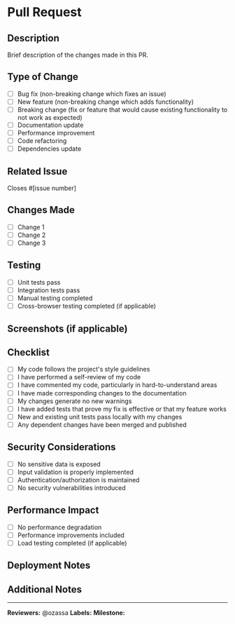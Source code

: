 # Pull Request

## Description
Brief description of the changes made in this PR.

## Type of Change
- [ ] Bug fix (non-breaking change which fixes an issue)
- [ ] New feature (non-breaking change which adds functionality)
- [ ] Breaking change (fix or feature that would cause existing functionality to not work as expected)
- [ ] Documentation update
- [ ] Performance improvement
- [ ] Code refactoring
- [ ] Dependencies update

## Related Issue
Closes #[issue number]

## Changes Made
- [ ] Change 1
- [ ] Change 2
- [ ] Change 3

## Testing
- [ ] Unit tests pass
- [ ] Integration tests pass
- [ ] Manual testing completed
- [ ] Cross-browser testing completed (if applicable)

## Screenshots (if applicable)
<!-- Add screenshots here -->

## Checklist
- [ ] My code follows the project's style guidelines
- [ ] I have performed a self-review of my code
- [ ] I have commented my code, particularly in hard-to-understand areas
- [ ] I have made corresponding changes to the documentation
- [ ] My changes generate no new warnings
- [ ] I have added tests that prove my fix is effective or that my feature works
- [ ] New and existing unit tests pass locally with my changes
- [ ] Any dependent changes have been merged and published

## Security Considerations
- [ ] No sensitive data is exposed
- [ ] Input validation is properly implemented
- [ ] Authentication/authorization is maintained
- [ ] No security vulnerabilities introduced

## Performance Impact
- [ ] No performance degradation
- [ ] Performance improvements included
- [ ] Load testing completed (if applicable)

## Deployment Notes
<!-- Any special deployment considerations -->

## Additional Notes
<!-- Any additional information -->

---

**Reviewers:** @ozassa
**Labels:** <!-- Add relevant labels -->
**Milestone:** <!-- Add milestone if applicable -->